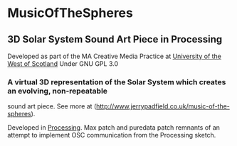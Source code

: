 # MusicOfTheSpheres
## 3D Solar System Sound Art Piece in Processing

Developed as part of the MA Creative Media Practice at [University of the West of Scotland](http://uws.ac.uk)
Under GNU GPL 3.0

### A virtual 3D representation of the Solar System which creates an evolving, non-repeatable
sound art piece. See more at (http://www.jerrypadfield.co.uk/music-of-the-spheres). 

Developed in [Processing](http://processing.org). Max patch and puredata patch remnants of an attempt to implement OSC communication from the Processing sketch.
